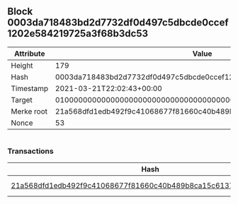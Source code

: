 ## Block 0003da718483bd2d7732df0d497c5dbcde0ccef1202e584219725a3f68b3dc53

Attribute | Value
--- | ---
Height | 179
Hash | 0003da718483bd2d7732df0d497c5dbcde0ccef1202e584219725a3f68b3dc53
Timestamp | 2021-03-21T22:02:43+00:00
Target | 0100000000000000000000000000000000000000000000000000000000000000
Merke root | 21a568dfd1edb492f9c41068677f81660c40b489b8ca15c6137d79cf972c84a9
Nonce | 53

```

```

### Transactions

Hash | Amount
--- | ---
[21a568dfd1edb492f9c41068677f81660c40b489b8ca15c6137d79cf972c84a9](21a568dfd1edb492f9c41068677f81660c40b489b8ca15c6137d79cf972c84a9.md) | 10.00000000 SKEPTI 
